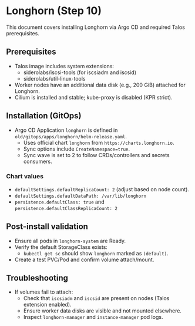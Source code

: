 # Longhorn (Step 10)

This document covers installing Longhorn via Argo CD and required Talos prerequisites.

## Prerequisites

- Talos image includes system extensions:
  - siderolabs/iscsi-tools (for iscsiadm and iscsid)
  - siderolabs/util-linux-tools
- Worker nodes have an additional data disk (e.g., 200 GiB) attached for Longhorn.
- Cilium is installed and stable; kube-proxy is disabled (KPR strict).

## Installation (GitOps)

- Argo CD Application `longhorn` is defined in `old/gitops/apps/longhorn/helm-release.yaml`.
  - Uses official chart `longhorn` from `https://charts.longhorn.io`.
  - Sync options include `CreateNamespace=true`.
  - Sync wave is set to 2 to follow CRDs/controllers and secrets consumers.

### Chart values

- `defaultSettings.defaultReplicaCount: 2` (adjust based on node count).
- `defaultSettings.defaultDataPath: /var/lib/longhorn`
- `persistence.defaultClass: true` and `persistence.defaultClassReplicaCount: 2`

## Post-install validation

- Ensure all pods in `longhorn-system` are Ready.
- Verify the default StorageClass exists:
  - `kubectl get sc` should show `longhorn` marked as `(default)`.
- Create a test PVC/Pod and confirm volume attach/mount.

## Troubleshooting

- If volumes fail to attach:
  - Check that `iscsiadm` and `iscsid` are present on nodes (Talos extension enabled).
  - Ensure worker data disks are visible and not mounted elsewhere.
  - Inspect `longhorn-manager` and `instance-manager` pod logs.
